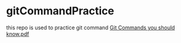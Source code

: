 # gitCommandPractice
this repo is used to practice git command 
[Git Commands you should know.pdf](https://github.com/mdnasirdmt/gitCommandPractice/files/10963908/Git.Commands.you.should.know.pdf)
